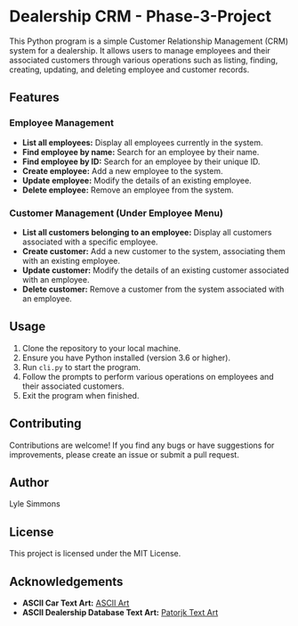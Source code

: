 # Dealership CRM - Phase-3-Project

This Python program is a simple Customer Relationship Management (CRM) system for a dealership. It allows users to manage employees and their associated customers through various operations such as listing, finding, creating, updating, and deleting employee and customer records.

## Features

### Employee Management

- **List all employees:** Display all employees currently in the system.
- **Find employee by name:** Search for an employee by their name.
- **Find employee by ID:** Search for an employee by their unique ID.
- **Create employee:** Add a new employee to the system.
- **Update employee:** Modify the details of an existing employee.
- **Delete employee:** Remove an employee from the system.

### Customer Management (Under Employee Menu)

- **List all customers belonging to an employee:** Display all customers associated with a specific employee.
- **Create customer:** Add a new customer to the system, associating them with an existing employee.
- **Update customer:** Modify the details of an existing customer associated with an employee.
- **Delete customer:** Remove a customer from the system associated with an employee.

## Usage

1. Clone the repository to your local machine.
2. Ensure you have Python installed (version 3.6 or higher).
3. Run `cli.py` to start the program.
4. Follow the prompts to perform various operations on employees and their associated customers.
5. Exit the program when finished.

## Contributing

Contributions are welcome! If you find any bugs or have suggestions for improvements, please create an issue or submit a pull request.

## Author

Lyle Simmons

## License

This project is licensed under the MIT License.

## Acknowledgements

- **ASCII Car Text Art:** [ASCII Art](https://www.asciiart.eu/vehicles/cars)
- **ASCII Dealership Database Text Art:** [Patorjk Text Art](https://patorjk.com/software/taag/#p=display&f=Graffiti&t=Type%20Something%20)
